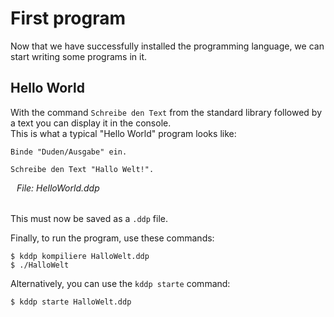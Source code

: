 # First program
Now that we have successfully installed the programming language, we can start writing some programs in it.

## Hello World
With the command `Schreibe den Text` from the standard library followed by a text you can display it in the console.<br>
This is what a typical "Hello World" program looks like:
```ddp
Binde "Duden/Ausgabe" ein.

Schreibe den Text "Hallo Welt!".
```
<h6 style="margin-top: 0; margin-left: 10px">File: HelloWorld.ddp </h6>


This must now be saved as a `.ddp` file.

Finally, to run the program, use these commands:
```terminal
$ kddp kompiliere HalloWelt.ddp
$ ./HalloWelt
```

Alternatively, you can use the `kddp starte` command:
```terminal
$ kddp starte HalloWelt.ddp
```